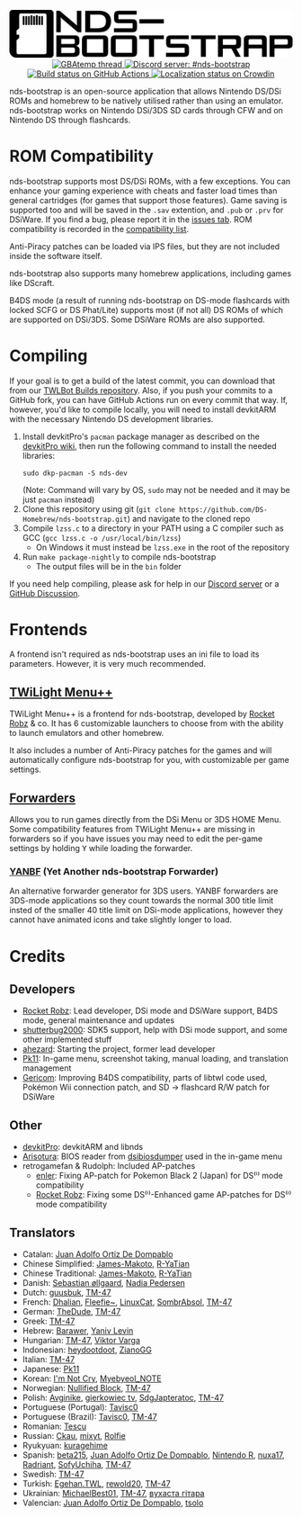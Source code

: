 <p align="center">
   <img src="https://github.com/DS-Homebrew/nds-bootstrap/blob/master/logo.png"><br>
   <a href="https://gbatemp.net/threads/nds-bootstrap-loader-run-commercial-nds-backups-from-an-sd-card.454323/">
      <img src="https://img.shields.io/badge/GBAtemp-Thread-blue.svg" alt="GBAtemp thread">
   </a>
   <a href="https://discord.gg/fCzqcWteC4">
      <img src="https://img.shields.io/badge/Discord%20Server-%23nds--bootstrap-green.svg" alt="Discord server: #nds-bootstrap">
   </a>
   <a href="https://github.com/DS-Homebrew/nds-bootstrap/actions/workflows/build.yml">
      <img src="https://github.com/DS-Homebrew/nds-bootstrap/actions/workflows/build.yml/badge.svg" alt="Build status on GitHub Actions">
   </a>
   <a title="Crowdin" target="_blank" href="https://crowdin.com/project/nds-bootstrap">
      <img src="https://badges.crowdin.net/nds-bootstrap/localized.svg" alt="Localization status on Crowdin">
   </a>
</p>

nds-bootstrap is an open-source application that allows Nintendo DS/DSi ROMs and homebrew to be natively utilised rather than using an emulator. nds-bootstrap works on Nintendo DSi/3DS SD cards through CFW and on Nintendo DS through flashcards.

# ROM Compatibility

nds-bootstrap supports most DS/DSi ROMs, with a few exceptions. You can enhance your gaming experience with cheats and faster load times than general cartridges (for games that support those features). Game saving is supported too and will be saved in the `.sav` extention, and `.pub` or `.prv` for DSiWare. If you find a bug, please report it in the [issues tab](https://github.com/ahezard/nds-bootstrap/issues). ROM compatibility is recorded in the [compatibility list](https://docs.google.com/spreadsheets/d/1LRTkXOUXraTMjg1eedz_f7b5jiuyMv2x6e_jY_nyHSc/edit#gid=0).

Anti-Piracy patches can be loaded via IPS files, but they are not included inside the software itself.

nds-bootstrap also supports many homebrew applications, including games like DScraft.

B4DS mode (a result of running nds-bootstrap on DS-mode flashcards with locked SCFG or DS Phat/Lite) supports most (if not all) DS ROMs of which are supported on DSi/3DS. Some DSiWare ROMs are also supported.

# Compiling

If your goal is to get a build of the latest commit, you can download that from our [TWLBot Builds repository](https://github.com/TWLBot/Builds). Also, if you push your commits to a GitHub fork, you can have GitHub Actions run on every commit that way. If, however, you'd like to compile locally, you will need to install devkitARM with the necessary Nintendo DS development libraries.

1. Install devkitPro's `pacman` package manager as described on the [devkitPro wiki](https://devkitpro.org/wiki/Getting_Started), then run the following command to install the needed libraries:
   ```
   sudo dkp-pacman -S nds-dev
   ```
   (Note: Command will vary by OS, `sudo` may not be needed and it may be just `pacman` instead)
2. Clone this repository using git (`git clone https://github.com/DS-Homebrew/nds-bootstrap.git`) and navigate to the cloned repo
3. Compile `lzss.c` to a directory in your PATH using a C compiler such as GCC (`gcc lzss.c -o /usr/local/bin/lzss`)
   - On Windows it must instead be `lzss.exe` in the root of the repository
4. Run `make package-nightly` to compile nds-bootstrap
   - The output files will be in the `bin` folder

If you need help compiling, please ask for help in our [Discord server](https://discord.gg/fCzqcWteC4) or a [GitHub Discussion](https://github.com/DS-Homebrew/nds-bootstrap/discussions).

# Frontends

A frontend isn't required as nds-bootstrap uses an ini file to load its parameters. However, it is very much recommended.

## [TWiLight Menu++](https://github.com/DS-Homebrew/TWiLightMenu)

TWiLight Menu++ is a frontend for nds-bootstrap, developed by [Rocket Robz](https://github.com/RocketRobz) & co. It has 6 customizable launchers to choose from with the ability to launch emulators and other homebrew.

It also includes a number of Anti-Piracy patches for the games and will automatically configure nds-bootstrap for you, with customizable per game settings.

## [Forwarders](https://wiki.ds-homebrew.com/ds-index/forwarders)

Allows you to run games directly from the DSi Menu or 3DS HOME Menu. Some compatibility features from TWiLight Menu++ are missing in forwarders so if you have issues you may need to edit the per-game settings by holding <kbd>Y</kbd> while loading the forwarder.

### [YANBF](https://gbatemp.net/threads/606138/) (Yet Another nds-bootstrap Forwarder)

An alternative forwarder generator for 3DS users. YANBF forwarders are 3DS-mode applications so they count towards the normal 300 title limit insted of the smaller 40 title limit on DSi-mode applications, however they cannot have animated icons and take slightly longer to load.

# Credits
## Developers
- [Rocket Robz](https://github.com/RocketRobz): Lead developer, DSi mode and DSiWare support, B4DS mode, general maintenance and updates
- [shutterbug2000](https://github.com/shutterbug2000): SDK5 support, help with DSi mode support, and some other implemented stuff
- [ahezard](https://github.com/ahezard): Starting the project, former lead developer
- [Pk11](https://github.com/Epicpkmn11): In-game menu, screenshot taking, manual loading, and translation management
- [Gericom](https://github.com/Gericom): Improving B4DS compatibility, parts of libtwl code used, Pokémon Wii connection patch, and SD -> flashcard R/W patch for DSiWare

## Other
- [devkitPro](https://devkitpro.org): devkitARM and libnds
- [Arisotura](https://github.com/Arisotura): BIOS reader from [dsibiosdumper](https://github.com/Arisotura/dsibiosdumper) used in the in-game menu
- retrogamefan & Rudolph: Included AP-patches
   - [enler](https://github.com/enler): Fixing AP-patch for Pokemon Black 2 (Japan) for DS⁽ⁱ⁾ mode compatibility
   - [Rocket Robz](https://github.com/RocketRobz): Fixing some DS⁽ⁱ⁾-Enhanced game AP-patches for DS⁽ⁱ⁾ mode compatibility

## Translators
- Catalan: [Juan Adolfo Ortiz De Dompablo](https://crowdin.com/profile/kloido)
- Chinese Simplified: [James-Makoto](https://crowdin.com/profile/VCMOD55), [R-YaTian](https://github.com/R-YaTian)
- Chinese Traditional: [James-Makoto](https://crowdin.com/profile/VCMOD55), [R-YaTian](https://github.com/R-YaTian)
- Danish: [Sebastian øllgaard](https://crowdin.com/profile/seba187d), [Nadia Pedersen](https://crowdin.com/profile/nadiaholmquist)
- Dutch: [guusbuk](https://crowdin.com/profile/guusbuk), [TM-47](https://crowdin.com/profile/-tm-)
- French: [Dhalian](https://crowdin.com/profile/DHALiaN3630), [Fleefie~](https://crowdin.com/profile/fleefie), [LinuxCat](https://github.com/LinUwUxCat), [SombrAbsol](https://crowdin.com/profile/sombrabsol), [TM-47](https://crowdin.com/profile/-tm-)
- German: [TheDude](https://crowdin.com/profile/the6771), [TM-47](https://crowdin.com/profile/-tm-)
- Greek: [TM-47](https://crowdin.com/profile/-tm-)
- Hebrew: [Barawer](https://crowdin.com/profile/barawer), [Yaniv Levin](https://crowdin.com/profile/y4niv)
- Hungarian: [TM-47](https://crowdin.com/profile/-tm-), [Viktor Varga](http://github.com/vargaviktor)
- Indonesian: [heydootdoot](https://crowdin.com/profile/heydootdoot), [ZianoGG](https://crowdin.com/profile/zianogg)
- Italian: [TM-47](https://crowdin.com/profile/-tm-)
- Japanese: [Pk11](https://github.com/Epicpkmn11)
- Korean: [I'm Not Cry](https://crowdin.com/profile/cryental), [Myebyeol_NOTE](https://crowdin.com/profile/groovy-mint)
- Norwegian: [Nullified Block](https://crowdin.com/profile/elasderas123), [TM-47](https://crowdin.com/profile/-tm-)
- Polish: [Avginike](https://crowdin.com/profile/avginike), [gierkowiec tv](https://crowdin.com/profile/krystianbederz), [SdgJapteratoc](https://crowdin.com/profile/sdgjapteratoc), [TM-47](https://crowdin.com/profile/-tm-)
- Portuguese (Portugal): [Tavisc0](https://crowdin.com/profile/tavisc0)
- Portuguese (Brazil): [Tavisc0](https://crowdin.com/profile/tavisc0), [TM-47](https://crowdin.com/profile/-tm-)
- Romanian: [Tescu](https://crowdin.com/profile/tescu48)
- Russian: [Ckau](https://crowdin.com/profile/Ckau), [mixyt](https://crowdin.com/profile/mixyt), [Rolfie](https://crowdin.com/profile/rolfiee)
- Ryukyuan: [kuragehime](https://crowdin.com/profile/kuragehimekurara1)
- Spanish: [beta215](https://crowdin.com/profile/beta215), [Juan Adolfo Ortiz De Dompablo](https://crowdin.com/profile/kloido), [Nintendo R](https://crowdin.com/profile/nintendor), [nuxa17](https://twitter.com/TimeLordJean), [Radriant](https://ja.crowdin.com/profile/radriant), [SofyUchiha](https://crowdin.com/profile/sofyuchiha), [TM-47](https://crowdin.com/profile/-tm-)
- Swedish: [TM-47](https://crowdin.com/profile/-tm-)
- Turkish: [Egehan.TWL](https://crowdin.com/profile/egehan.twl), [rewold20](https://crowdin.com/profile/rewold20), [TM-47](https://crowdin.com/profile/-tm-)
- Ukrainian: [MichaelBest01](https://crowdin.com/profile/michaelbest01), [TM-47](https://crowdin.com/profile/-tm-), [вухаста гітара](https://crowdin.com/profile/earedguitr)
- Valencian: [Juan Adolfo Ortiz De Dompablo](https://crowdin.com/profile/kloido), [tsolo](https://crowdin.com/profile/tsolo)
